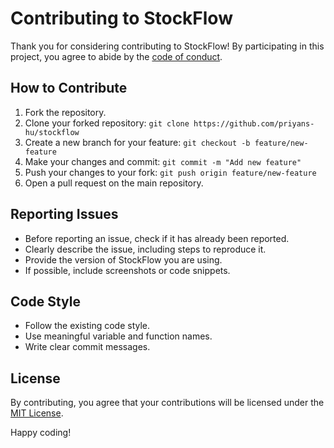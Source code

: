 # Contributing to StockFlow

Thank you for considering contributing to StockFlow! By participating in this project, you agree to abide by the [code of conduct](CODE_OF_CONDUCT.md).

## How to Contribute

1. Fork the repository.
2. Clone your forked repository: `git clone https://github.com/priyans-hu/stockflow`
3. Create a new branch for your feature: `git checkout -b feature/new-feature`
4. Make your changes and commit: `git commit -m "Add new feature"`
5. Push your changes to your fork: `git push origin feature/new-feature`
6. Open a pull request on the main repository.

## Reporting Issues

- Before reporting an issue, check if it has already been reported.
- Clearly describe the issue, including steps to reproduce it.
- Provide the version of StockFlow you are using.
- If possible, include screenshots or code snippets.

## Code Style

- Follow the existing code style.
- Use meaningful variable and function names.
- Write clear commit messages.

## License

By contributing, you agree that your contributions will be licensed under the [MIT License](LICENSE).

Happy coding!
